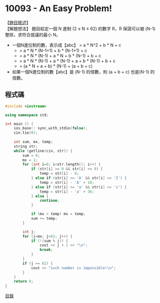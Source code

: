 10093 - An Easy Problem!
======
【[題目敘述]】   
【解題想法】 題目給定一個 N 進制 (2 ≤ N ≤ 62) 的數字 R，R 保證可以被 (N-1) 整除，求符合提議的最小 N。   

- 一個N進位制的數，表示成【abc】 = a * N^2 + b * N + c   
  - = a * N * (N-1+1) + b * (N-1+1) + c
  - = a * N * (N-1) + a * N + b * (N-1) + b + c
  - = a * N * (N-1) + a * (N-1) + a + b * (N-1) + b + c
  - = (a * N + a + b) * (N-1) + (a + b + c)
- 如果一個N進位制的數【abc】是 (N-1) 的倍數，則 (a + b + c) 也是(N-1) 的倍數。





程式碼
------
```c++
#include <iostream>

using namespace std;

int main () {
    ios_base:: sync_with_stdio(false);
    cin.tie(0);
    
    int sum, mx, temp;
    string str;
    while (getline(cin, str)) {
        sum = 0;
        mx = 1;
        for (int i=0; i<str.length(); i++) {
            if (str[i] >= 0 && str[i] <= 9) {
                temp = str[i] - 0;
            } else if (str[i] >= 'A' && str[i] <= 'Z') {
                temp = str[i] - 'A' + 10;
            } else if (str[i] >= 'a' && str[i] <= 'z') {
                temp = str[i] - 'a' + 36;
            } else {
                continue;
            }

            if (mx < temp) mx = temp;
            sum += temp;
        }

        int j;
        for (j=mx; j<62; j++) {
            if (!(sum % j)) {
                cout << j + 1 << "\n";  
                break;
            }
        }
        if (j == 62) {
            cout << "such number is impossible!\n";
        }
    }
    return 0;
}
```

[目錄](../front_page.md)

[題目敘述]:https://vjudge.net/problem/UVA-10093